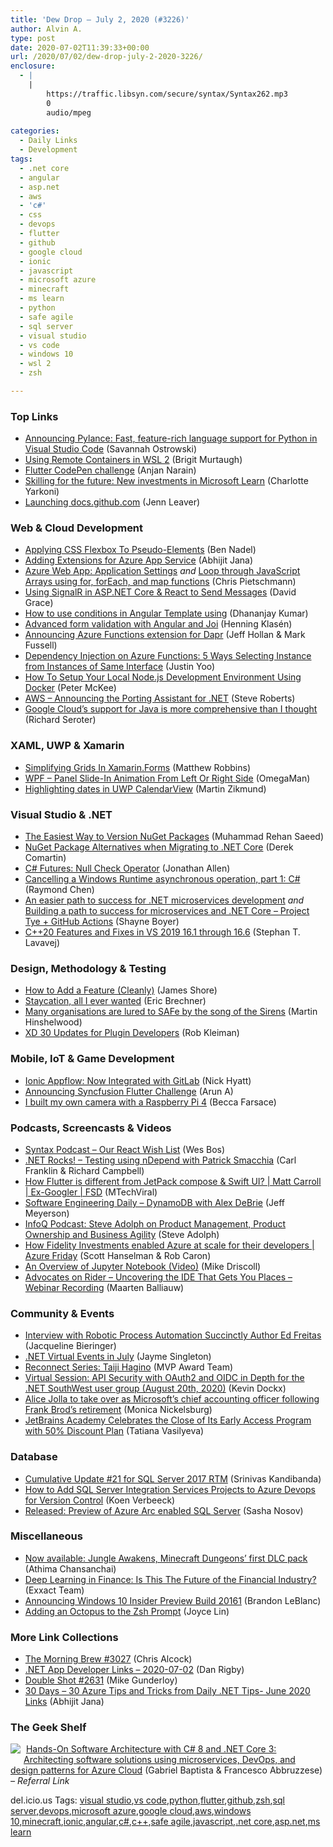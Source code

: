 ```yaml
---
title: 'Dew Drop – July 2, 2020 (#3226)'
author: Alvin A.
type: post
date: 2020-07-02T11:39:33+00:00
url: /2020/07/02/dew-drop-july-2-2020-3226/
enclosure:
  - |
    |
        https://traffic.libsyn.com/secure/syntax/Syntax262.mp3
        0
        audio/mpeg
        
categories:
  - Daily Links
  - Development
tags:
  - .net core
  - angular
  - asp.net
  - aws
  - 'c#'
  - css
  - devops
  - flutter
  - github
  - google cloud
  - ionic
  - javascript
  - microsoft azure
  - minecraft
  - ms learn
  - python
  - safe agile
  - sql server
  - visual studio
  - vs code
  - windows 10
  - wsl 2
  - zsh

---
```

### <a name="top"></a>Top Links

  * <a href="https://devblogs.microsoft.com/python/announcing-pylance-fast-feature-rich-language-support-for-python-in-visual-studio-code/" target="_blank" rel="noopener noreferrer">Announcing Pylance: Fast, feature-rich language support for Python in Visual Studio Code</a> (Savannah Ostrowski)
  * <a href="https://code.visualstudio.com/blogs/2020/07/01/containers-wsl" target="_blank" rel="noopener noreferrer">Using Remote Containers in WSL 2</a> (Brigit Murtaugh)
  * <a href="https://medium.com/flutter/flutter-codepen-challenge-689beedf6ce6?source=rss----4da7dfd21a33---4" target="_blank" rel="noopener noreferrer">Flutter CodePen challenge</a> (Anjan Narain)
  * <a href="https://blogs.microsoft.com/blog/2020/07/01/skilling-for-the-future-new-investments-in-microsoft-learn/" target="_blank" rel="noopener noreferrer">Skilling for the future: New investments in Microsoft Learn</a> (Charlotte Yarkoni)
  * <a href="https://github.blog/2020-07-01-launching-docs-github-com/" target="_blank" rel="noopener noreferrer">Launching docs.github.com</a> (Jenn Leaver)



### <a name="web"></a>Web & Cloud Development

  * <a href="https://www.bennadel.com/blog/3857-applying-css-flexbox-to-pseudo-elements.htm" target="_blank" rel="noopener noreferrer">Applying CSS Flexbox To Pseudo-Elements</a> (Ben Nadel)
  * <a href="https://dailydotnettips.com/adding-extensions-for-azure-app-service/" target="_blank" rel="noopener noreferrer">Adding Extensions for Azure App Service</a> (Abhijit Jana)
  * <a href="https://build5nines.com/azure-web-app-application-settings/" target="_blank" rel="noopener noreferrer">Azure Web App: Application Settings</a> _and_ <a href="http://feedproxy.google.com/~r/crpietschmann/~3/MbK_q2kCUtE/loop-through-javascript-arrays-using-for-forEach-map-functions" target="_blank" rel="noopener noreferrer">Loop through JavaScript Arrays using for, forEach, and map functions</a> (Chris Pietschmann)
  * <a href="https://www.roundthecode.com/dotnet/using-signalr-in-asp-net-core-react-to-send-messages" target="_blank" rel="noopener noreferrer">Using SignalR in ASP.NET Core & React to Send Messages</a> (David Grace)
  * <a href="https://debugmode.net/2020/07/01/how-to-use-conditions-in-angular-template-using/" target="_blank" rel="noopener noreferrer">How to use conditions in Angular Template using</a> (Dhananjay Kumar)
  * <a href="https://medium.com/swlh/advanced-form-validation-with-angular-and-joi-6630f76cf8ad?source=rss----f5af2b715248---4" target="_blank" rel="noopener noreferrer">Advanced form validation with Angular and Joi</a> (Henning Klasén)
  * <a href="https://cloudblogs.microsoft.com/opensource/2020/07/01/announcing-azure-functions-extension-for-dapr/" target="_blank" rel="noopener noreferrer">Announcing Azure Functions extension for Dapr</a> (Jeff Hollan & Mark Fussell)
  * <a href="https://techcommunity.microsoft.com/t5/apps-on-azure/dependency-injection-on-azure-functions-5-ways-selecting/ba-p/1502394" target="_blank" rel="noopener noreferrer">Dependency Injection on Azure Functions: 5 Ways Selecting Instance from Instances of Same Interface</a> (Justin Yoo)
  * <a href="https://www.docker.com/blog/how-to-setup-your-local-node-js-development-environment-using-docker/" target="_blank" rel="noopener noreferrer">How To Setup Your Local Node.js Development Environment Using Docker</a> (Peter McKee)
  * <a href="http://feedproxy.google.com/~r/AmazonWebServicesBlog/~3/P3jesEtX6zA/" target="_blank" rel="noopener noreferrer">AWS &#8211; Announcing the Porting Assistant for .NET</a> (Steve Roberts)
  * <a href="http://seroter.com/2020/07/01/google-clouds-support-for-java-is-more-comprehensive-than-i-thought/" target="_blank" rel="noopener noreferrer">Google Cloud’s support for Java is more comprehensive than I thought</a> (Richard Seroter)



### <a name="silverlight"></a>XAML, UWP & Xamarin

  * <a href="https://www.mfractor.com/blogs/news/simplifying-grids-in-xamarin-forms" target="_blank" rel="noopener noreferrer">Simplifying Grids In Xamarin.Forms</a> (Matthew Robbins)
  * <a href="http://omegacoder.com/?p=1315" target="_blank" rel="noopener noreferrer">WPF – Panel Slide-In Animation From Left Or Right Side</a> (OmegaMan)
  * <a href="https://blog.mzikmund.com/2020/07/highlighting-dates-in-uwp-calendarview/" target="_blank" rel="noopener noreferrer">Highlighting dates in UWP CalendarView</a> (Martin Zikmund)



### <a name="dotnet"></a>Visual Studio & .NET

  * <a href="https://rehansaeed.com/the-easiest-way-to-version-nuget-packages/" target="_blank" rel="noopener noreferrer">The Easiest Way to Version NuGet Packages</a> (Muhammad Rehan Saeed)
  * <a href="https://codeopinion.com/nuget-package-alternatives-when-migrating-to-net-core/?utm_source=rss&utm_medium=rss&utm_campaign=nuget-package-alternatives-when-migrating-to-net-core" target="_blank" rel="noopener noreferrer">NuGet Package Alternatives when Migrating to .NET Core</a> (Derek Comartin)
  * <a href="https://www.infoq.com/news/2020/07/CSharp-Null-Check/?utm_campaign=infoq_content&utm_source=infoq&utm_medium=feed&utm_term=global" target="_blank" rel="noopener noreferrer">C# Futures: Null Check Operator</a> (Jonathan Allen)
  * <a href="https://devblogs.microsoft.com/oldnewthing/20200701-00/?p=103916" target="_blank" rel="noopener noreferrer">Cancelling a Windows Runtime asynchronous operation, part 1: C#</a> (Raymond Chen)
  * <a href="https://techcommunity.microsoft.com/t5/apps-on-azure/an-easier-path-to-success-for-net-microservices-development/ba-p/1501882" target="_blank" rel="noopener noreferrer">An easier path to success for .NET microservices development</a> _and_ <a href="https://techcommunity.microsoft.com/t5/apps-on-azure/building-a-path-to-success-for-microservices-and-net-core/ba-p/1502270" target="_blank" rel="noopener noreferrer">Building a path to success for microservices and .NET Core &#8211; Project Tye + GitHub Actions</a> (Shayne Boyer)
  * <a href="https://devblogs.microsoft.com/cppblog/c20-features-and-fixes-in-vs-2019-16-1-through-16-6/" target="_blank" rel="noopener noreferrer">C++20 Features and Fixes in VS 2019 16.1 through 16.6</a> (Stephan T. Lavavej)



### <a name="design"></a>Design, Methodology & Testing

  * <a href="https://www.jamesshore.com/Blog/Lunch-and-Learn/How-to-Add-a-Feature-Cleanly.html" target="_blank" rel="noopener noreferrer">How to Add a Feature (Cleanly)</a> (James Shore)
  * <a href="https://imwrightshardcode.com/2020/07/staycation-all-i-ever-wanted/" target="_blank" rel="noopener noreferrer">Staycation, all I ever wanted</a> (Eric Brechner)
  * <a href="https://nkdagility.com/blog/many-organisations-are-lured-to-safe-by-the-song-of-the-sirens/" target="_blank" rel="noopener noreferrer">Many organisations are lured to SAFe by the song of the Sirens</a> (Martin Hinshelwood)
  * <a href="https://medium.com/adobetech/xd-30-updates-for-plugin-developers-86b8903a6edd?source=rss----9342990108af---4" target="_blank" rel="noopener noreferrer">XD 30 Updates for Plugin Developers</a> (Rob Kleiman)



### <a name="mobile"></a>Mobile, IoT & Game Development

  * <a href="https://ionicframework.com/blog/ionic-appflow-now-integrated-with-gitlab/" target="_blank" rel="noopener noreferrer">Ionic Appflow: Now Integrated with GitLab</a> (Nick Hyatt)
  * <a href="https://www.syncfusion.com/blogs/post/flutter-challenge.aspx" target="_blank" rel="noopener noreferrer">Announcing Syncfusion Flutter Challenge</a> (Arun A)
  * <a href="https://www.theverge.com/21306907/diy-camera-raspberry-pi-high-quality-how-to-build-video-c-cs-mount-lenses" target="_blank" rel="noopener noreferrer">I built my own camera with a Raspberry Pi 4</a> (Becca Farsace)



### <a name="podcasts"></a>Podcasts, Screencasts & Videos

  * <a href="https://traffic.libsyn.com/secure/syntax/Syntax262.mp3" target="_blank" rel="noopener noreferrer">Syntax Podcast &#8211; Our React Wish List</a> (Wes Bos)
  * <a href="http://www.dotnetrocks.com/default.aspx?ShowNum=1694" target="_blank" rel="noopener noreferrer">.NET Rocks! &#8211; Testing using nDepend with Patrick Smacchia</a> (Carl Franklin & Richard Campbell)
  * <a href="http://www.youtube.com/watch?v=GdGdfokFKes" target="_blank" rel="noopener noreferrer">How Flutter is different from JetPack compose & Swift UI? | Matt Carroll | Ex-Googler | FSD</a> (MTechViral)
  * <a href="https://softwareengineeringdaily.com/2020/07/02/dynamodb-with-alex-debrie/?utm_source=rss&utm_medium=rss&utm_campaign=dynamodb-with-alex-debrie" target="_blank" rel="noopener noreferrer">Software Engineering Daily &#8211; DynamoDB with Alex DeBrie</a> (Jeff Meyerson)
  * <a href="https://www.infoq.com/podcasts/product-management-ownership/" target="_blank" rel="noopener noreferrer">InfoQ Podcast: Steve Adolph on Product Management, Product Ownership and Business Agility</a> (Steve Adolph)
  * <a href="https://channel9.msdn.com/Shows/Azure-Friday/How-Fidelity-Investments-enabled-Azure-at-scale-for-their-developers?WT.mc_id=DX_MVP4025064" target="_blank" rel="noopener noreferrer">How Fidelity Investments enabled Azure at scale for their developers | Azure Friday</a> (Scott Hanselman & Rob Caron)
  * <a href="https://www.blog.pythonlibrary.org/2020/06/28/an-overview-of-jupyter-notebook-video/" target="_blank" rel="noopener noreferrer">An Overview of Jupyter Notebook (Video)</a> (Mike Driscoll)
  * <a href="https://blog.jetbrains.com/dotnet/2020/06/26/advocates-rider-uncovering-ide-gets-places-webinar-recording/" target="_blank" rel="noopener noreferrer">Advocates on Rider – Uncovering the IDE That Gets You Places – Webinar Recording</a> (Maarten Balliauw)



### <a name="events"></a>Community & Events

  * <a href="https://www.syncfusion.com/blogs/post/interview-with-robotic-process-automation-succinctly-author-ed-freitas.aspx" target="_blank" rel="noopener noreferrer">Interview with Robotic Process Automation Succinctly Author Ed Freitas</a> (Jacqueline Bieringer)
  * <a href="https://devblogs.microsoft.com/xamarin/virtual-events-july/" target="_blank" rel="noopener noreferrer">.NET Virtual Events in July</a> (Jayme Singleton)
  * <a href="https://techcommunity.microsoft.com/t5/microsoft-mvp-award-program-blog/reconnect-series-taiji-hagino/ba-p/1499487" target="_blank" rel="noopener noreferrer">Reconnect Series: Taiji Hagino</a> (MVP Award Team)
  * <a href="https://www.kevindockx.com/virtual-session-api-security-with-oauth2-and-oidc-in-depth-for-the-net-southwest-user-group-august-20th-2020/" target="_blank" rel="noopener noreferrer">Virtual Session: API Security with OAuth2 and OIDC in Depth for the .NET SouthWest user group (August 20th, 2020)</a> (Kevin Dockx)
  * <a href="https://www.geekwire.com/2020/alice-jolla-take-microsofts-chief-accounting-officer-following-frank-brods-retirement/" target="_blank" rel="noopener noreferrer">Alice Jolla to take over as Microsoft’s chief accounting officer following Frank Brod’s retirement</a> (Monica Nickelsburg)
  * <a href="https://blog.jetbrains.com/blog/2020/07/01/jba-closes-eap/" target="_blank" rel="noopener noreferrer">JetBrains Academy Celebrates the Close of Its Early Access Program with 50% Discount Plan</a> (Tatiana Vasilyeva)



### <a name="sql"></a>Database

  * <a href="https://techcommunity.microsoft.com/t5/sql-server/cumulative-update-21-for-sql-server-2017-rtm/ba-p/1502221" target="_blank" rel="noopener noreferrer">Cumulative Update #21 for SQL Server 2017 RTM</a> (Srinivas Kandibanda)
  * <a href="http://feedproxy.google.com/~r/MSSQLTips-LatestSqlServerTips/~3/wj7VDPfxGE8/" target="_blank" rel="noopener noreferrer">How to Add SQL Server Integration Services Projects to Azure Devops for Version Control</a> (Koen Verbeeck)
  * <a href="https://techcommunity.microsoft.com/t5/sql-server/released-preview-of-azure-arc-enabled-sql-server/ba-p/1502480" target="_blank" rel="noopener noreferrer">Released: Preview of Azure Arc enabled SQL Server</a> (Sasha Nosov)



### <a name="misc"></a>Miscellaneous

  * <a href="https://blogs.windows.com/windowsexperience/2020/07/01/now-available-jungle-awakens-minecraft-dungeons-first-dlc-pack/?WT.mc_id=DX_MVP4025064" target="_blank" rel="noopener noreferrer">Now available: Jungle Awakens, Minecraft Dungeons’ first DLC pack</a> (Athima Chansanchai)
  * <a href="https://blog.exxactcorp.com/deep-learning-in-finance-is-this-the-future-of-the-financial-industry/" target="_blank" rel="noopener noreferrer">Deep Learning in Finance: Is This The Future of the Financial Industry?</a> (Exxact Team)
  * <a href="https://blogs.windows.com/windowsexperience/2020/07/01/announcing-windows-10-insider-preview-build-20161/?WT.mc_id=DX_MVP4025064" target="_blank" rel="noopener noreferrer">Announcing Windows 10 Insider Preview Build 20161</a> (Brandon LeBlanc)
  * <a href="https://codeburst.io/adding-an-octopus-to-the-zsh-prompt-56edf2e9bcad?source=rss----61061eb0c96b---4" target="_blank" rel="noopener noreferrer">Adding an Octopus to the Zsh Prompt</a> (Joyce Lin)



### <a name="links"></a>More Link Collections

  * <a href="http://feedproxy.google.com/~r/ReflectivePerspective/~3/WAmafgAoTMg/" target="_blank" rel="noopener noreferrer">The Morning Brew #3027</a> (Chris Alcock)
  * <a href="https://links.danrigby.com/2020/07/app-developer-links-2020-07-02/" target="_blank" rel="noopener noreferrer">.NET App Developer Links &#8211; 2020-07-02</a> (Dan Rigby)
  * <a href="https://afreshcup.com/home/2020/07/02/double-shot-2631.html" target="_blank" rel="noopener noreferrer">Double Shot #2631</a> (Mike Gunderloy)
  * <a href="https://abhijitjana.net/2020/07/01/30-days-30-azure-tips-and-tricks-from-daily-net-tips-june-2020-links/" target="_blank" rel="noopener noreferrer">30 Days – 30 Azure Tips and Tricks from Daily .NET Tips- June 2020 Links</a> (Abhijit Jana)



### <a name="shelf"></a>The Geek Shelf

<a href="https://www.amazon.com/Hands-Software-Architecture-NET-Core/dp/1789800935/?tag=amavin-20" target="_blank" rel="noopener noreferrer"><img decoding="async" align="left" style="margin: 0px 5px 10px 0px; border: 0px currentcolor; border-image: none; float: left; display: inline; background-image: none;" src="https://m.media-amazon.com/images/I/817VsnJBgfL._AC_UY218_.jpg" border="0" /></a>&nbsp;<a href="https://www.amazon.com/Hands-Software-Architecture-NET-Core/dp/1789800935/?tag=amavin-20" target="_blank" rel="noopener noreferrer">Hands-On Software Architecture with C# 8 and .NET Core 3: Architecting software solutions using microservices, DevOps, and design patterns for Azure Cloud</a> (Gabriel Baptista & Francesco Abbruzzese) _&#8211; Referral Link_







<div class="wlWriterEditableSmartContent" id="scid:77ECF5F8-D252-44F5-B4EB-D463C5396A79:9950b11f-e57c-4250-9834-48b68102a0e2" style="margin: 0px; padding: 0px; float: none; display: inline;">
  del.icio.us Tags: <a href="http://del.icio.us/popular/visual+studio" rel="tag">visual studio</a>,<a href="http://del.icio.us/popular/vs+code" rel="tag">vs code</a>,<a href="http://del.icio.us/popular/python" rel="tag">python</a>,<a href="http://del.icio.us/popular/flutter" rel="tag">flutter</a>,<a href="http://del.icio.us/popular/github" rel="tag">github</a>,<a href="http://del.icio.us/popular/zsh" rel="tag">zsh</a>,<a href="http://del.icio.us/popular/sql+server" rel="tag">sql server</a>,<a href="http://del.icio.us/popular/devops" rel="tag">devops</a>,<a href="http://del.icio.us/popular/microsoft+azure" rel="tag">microsoft azure</a>,<a href="http://del.icio.us/popular/google+cloud" rel="tag">google cloud</a>,<a href="http://del.icio.us/popular/aws" rel="tag">aws</a>,<a href="http://del.icio.us/popular/windows+10" rel="tag">windows 10</a>,<a href="http://del.icio.us/popular/minecraft" rel="tag">minecraft</a>,<a href="http://del.icio.us/popular/ionic" rel="tag">ionic</a>,<a href="http://del.icio.us/popular/angular" rel="tag">angular</a>,<a href="http://del.icio.us/popular/c%23" rel="tag">c#</a>,<a href="http://del.icio.us/popular/c%2b%2b" rel="tag">c++</a>,<a href="http://del.icio.us/popular/safe+agile" rel="tag">safe agile</a>,<a href="http://del.icio.us/popular/javascript" rel="tag">javascript</a>,<a href="http://del.icio.us/popular/.net+core" rel="tag">.net core</a>,<a href="http://del.icio.us/popular/asp.net" rel="tag">asp.net</a>,<a href="http://del.icio.us/popular/ms+learn" rel="tag">ms learn</a>
</div>